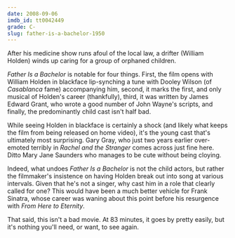 ```yaml
---
date: 2008-09-06
imdb_id: tt0042449
grade: C-
slug: father-is-a-bachelor-1950
---
```


After his medicine show runs afoul of the local law, a drifter (William Holden) winds up caring for a group of orphaned children.

_Father Is a Bachelor_ is notable for four things. First, the film opens with William Holden in blackface lip-synching a tune with Dooley Wilson (of _Casablanca_ fame) accompanying him, second, it marks the first, and only musical of Holden's career (thankfully), third, it was written by James Edward Grant, who wrote a good number of John Wayne's scripts, and finally, the predominantly child cast isn't half bad.

While seeing Holden in blackface is certainly a shock (and likely what keeps the film from being released on home video), it's the young cast that's ultimately most surprising. Gary Gray, who just two years earlier over-emoted terribly in <span data-imdb-id="tt0040720">_Rachel and the Stranger_</span> comes across just fine here. Ditto Mary Jane Saunders who manages to be cute without being cloying.

Indeed, what undoes _Father Is a Bachelor_ is not the child actors, but rather the filmmaker's insistence on having Holden break out into song at various intervals. Given that he's not a singer, why cast him in a role that clearly called for one? This would have been a much better vehicle for Frank Sinatra, whose career was waning about this point before his resurgence with <span data-imdb-id="tt0045793">_From Here to Eternity_</span>.

That said, this isn't a bad movie. At 83 minutes, it goes by pretty easily, but it's nothing you'll need, or want, to see again.
